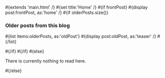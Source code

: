 \#{extends 'main.html' /} \#{set title:'Home' /} \#{if frontPost} \#{display post:frontPost, as:'home' /} \#{if olderPosts.size()}

### Older posts <span class="from">from this blog</span>

\#{list items:olderPosts, as:'oldPost'} \#{display post:oldPost, as:'teaser' /} \#{/list}

\#{/if} \#{/if} \#{else}

There is currently nothing to read here.

\#{/else}
